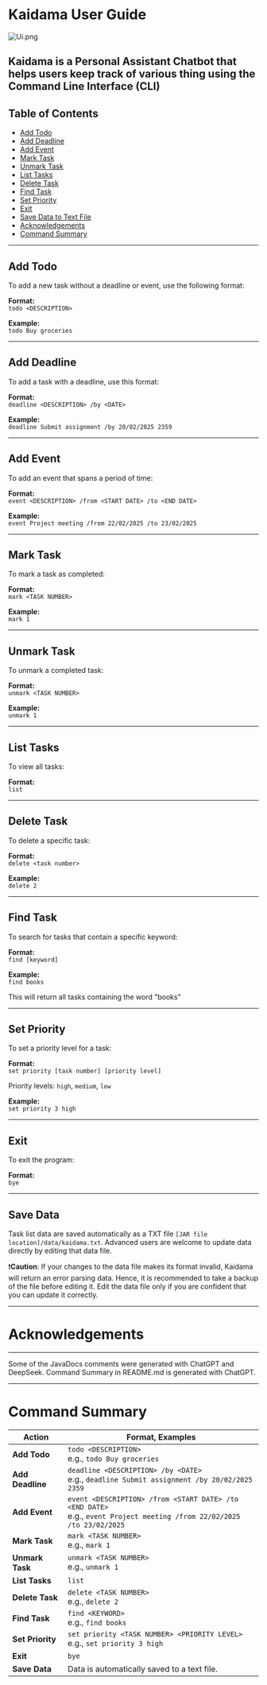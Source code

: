 # Kaidama User Guide

![Ui.png](Ui.png)

Kaidama is a Personal Assistant Chatbot that helps users keep track of various thing using the
Command Line Interface (CLI)
---
## Table of Contents
- [Add Todo](#add-todo)
- [Add Deadline](#add-deadline)
- [Add Event](#add-event)
- [Mark Task](#mark-task)
- [Unmark Task](#unmark-task)
- [List Tasks](#list-tasks)
- [Delete Task](#delete-task)
- [Find Task](#find-task)
- [Set Priority](#set-priority)
- [Exit](#exit)
- [Save Data to Text File](#save-data)
- [Acknowledgements](#Acknowledgements)
- [Command Summary](#Command-Summary)

---

## Add Todo
To add a new task without a deadline or event, use the following format:

**Format:**  
`todo <DESCRIPTION>`

**Example:**  
`todo Buy groceries`

---

## Add Deadline
To add a task with a deadline, use this format:

**Format:**  
`deadline <DESCRIPTION> /by <DATE>`

**Example:**  
`deadline Submit assignment /by 20/02/2025 2359`

---

## Add Event
To add an event that spans a period of time:

**Format:**  
`event <DESCRIPTION> /from <START DATE> /to <END DATE>`

**Example:**  
`event Project meeting /from 22/02/2025 /to 23/02/2025`

---

## Mark Task
To mark a task as completed:

**Format:**  
`mark <TASK NUMBER>`

**Example:**  
`mark 1`

---

## Unmark Task
To unmark a completed task:

**Format:**  
`unmark <TASK NUMBER>`

**Example:**  
`unmark 1`

---

## List Tasks
To view all tasks:

**Format:**  
`list`

---

## Delete Task
To delete a specific task:

**Format:**  
`delete <task number>`

**Example:**  
`delete 2`

---

## Find Task
To search for tasks that contain a specific keyword:

**Format:**  
`find [keyword]`

**Example:**  
`find books`

This will return all tasks containing the word "books"

---

## Set Priority
To set a priority level for a task:

**Format:**  
`set priority [task number] [priority level]`

Priority levels: `high`, `medium`, `low`

**Example:**  
`set priority 3 high`

---

## Exit
To exit the program:

**Format:**  
`bye`

---

## Save Data
Task list data are saved automatically as a TXT file `[JAR file location]/data/kaidama.txt`.
Advanced users are welcome to update data directly by editing that data file.

❗**Caution**: If your changes to the data file makes its format invalid, 
Kaidama will return an error parsing data. 
Hence, it is recommended to take a backup of the file before editing it. 
Edit the data file only if you are confident that you can update it correctly.

---

# Acknowledgements

---
Some of the JavaDocs comments were generated with ChatGPT and DeepSeek.
Command Summary in README.md is generated with ChatGPT.

---

# Command Summary

| **Action**       | **Format, Examples**                                                                 |
|-------------------|-------------------------------------------------------------------------------------|
| **Add Todo**      | `todo <DESCRIPTION>` <br> e.g., `todo Buy groceries`                                |
| **Add Deadline**  | `deadline <DESCRIPTION> /by <DATE>` <br> e.g., `deadline Submit assignment /by 20/02/2025 2359` |
| **Add Event**     | `event <DESCRIPTION> /from <START DATE> /to <END DATE>` <br> e.g., `event Project meeting /from 22/02/2025 /to 23/02/2025` |
| **Mark Task**     | `mark <TASK NUMBER>` <br> e.g., `mark 1`                                           |
| **Unmark Task**   | `unmark <TASK NUMBER>` <br> e.g., `unmark 1`                                       |
| **List Tasks**    | `list`                                                                             |
| **Delete Task**   | `delete <TASK NUMBER>` <br> e.g., `delete 2`                                       |
| **Find Task**     | `find <KEYWORD>` <br> e.g., `find books`                                           |
| **Set Priority**  | `set priority <TASK NUMBER> <PRIORITY LEVEL>` <br> e.g., `set priority 3 high`     |
| **Exit**          | `bye`                                                                              |
| **Save Data**     | Data is automatically saved to a text file.                                        |